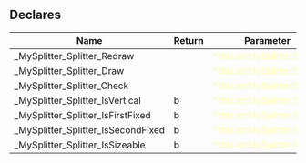 ## Declares

|Name|Return|Parameter|Comment|
| --- | --- | --- | --- |
|\_MySplitter\_Splitter\_Redraw||<span style="color:#FFFFAA">*this.strMySplitterSplitter</span>||
|\_MySplitter\_Splitter\_Draw||<span style="color:#FFFFAA">*this.strMySplitterSplitter</span>||
|\_MySplitter\_Splitter\_Check||<span style="color:#FFFFAA">*this.strMySplitterSplitter</span>||
|\_MySplitter\_Splitter\_IsVertical|b|<span style="color:#FFFFAA">*this.strMySplitterSplitter</span>||
|\_MySplitter\_Splitter\_IsFirstFixed|b|<span style="color:#FFFFAA">*this.strMySplitterSplitter</span>||
|\_MySplitter\_Splitter\_IsSecondFixed|b|<span style="color:#FFFFAA">*this.strMySplitterSplitter</span>||
|\_MySplitter\_Splitter\_IsSizeable|b|<span style="color:#FFFFAA">*this.strMySplitterSplitter</span>||



